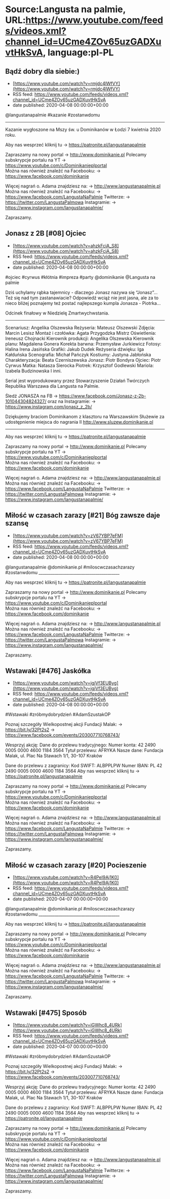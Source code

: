 # Source:Langusta na palmie, URL:https://www.youtube.com/feeds/videos.xml?channel_id=UCme4ZOv65uzGADXuvtHkSvA, language:pl-PL

## Bądź dobry dla siebie:)
 - [https://www.youtube.com/watch?v=rmjdc4lWfVY](https://www.youtube.com/watch?v=rmjdc4lWfVY)
 - RSS feed: https://www.youtube.com/feeds/videos.xml?channel_id=UCme4ZOv65uzGADXuvtHkSvA
 - date published: 2020-04-08 00:00:00+00:00

@langustanapalmie #kazanie #zostanwdomu
________________________________________
Kazanie wygłoszone na Mszy św. u Dominikanów w Łodzi 7 kwietnia 2020 roku.

Aby nas wesprzeć kliknij tu → https://patronite.pl/langustanapalmie

Zapraszamy na nowy portal 
→ http://www.dominikanie.pl
Polecamy subskrypcje portalu na YT
→ https://www.youtube.com/c/Dominikanieplportal  
Można nas również znaleźć na Facebooku: 
→ https://www.facebook.com/dominikanie

Więcej nagrań o. Adama znajdziesz na: 
→ http://www.langustanapalmie.pl
Można nas również znaleźć na Facebooku: 
→ https://www.facebook.com/LangustaNaPalmie
Twitterze: 
→ https://twitter.com/LangustaPalmowa
Instagramie: 
→ https://www.instagram.com/langustanapalmie/

Zapraszamy.

## Jonasz z 2B [#08] Ojciec
 - [https://www.youtube.com/watch?v=ahzkFciA_S8](https://www.youtube.com/watch?v=ahzkFciA_S8)
 - RSS feed: https://www.youtube.com/feeds/videos.xml?channel_id=UCme4ZOv65uzGADXuvtHkSvA
 - date published: 2020-04-08 00:00:00+00:00

#ojciec #cyrwus #kłótnia #impreza #party @dominikanie  @Langusta na palmie  

Dziś uchylamy rąbka tajemnicy - dlaczego Jonasz nazywa się “Jonasz”... Też się nad tym zastanawiacie? Odpowiedź wciąż nie jest jasna, ale za to nieco bliżej poznajemy też postać najlepszego kumpla Jonasza - Piotrka…


Odcinek finałowy w Niedzielę Zmartwychwstania.
________________________________________

Scenariusz: Angelika Olszewska
Reżyseria: Mateusz Olszewski
Zdjęcia: Marcin Lesisz
Montaż i czołówka: Agata Przygodzka
Mistrz Oświetlenia: Ireneusz Chojnacki
Kierownik produkcji: Angelika Olszewska
Kierownik planu: Magdalena Gonera
Korekta barwna: Przemysław Jurkiewicz
Fotosy: Halina Irena Jasińska
Grafiki: Jakub Dudek
Reżyseria dźwięku: Iga Kałduńska
Scenografia: Michał Pańczyk
Kostiumy: Justyna Jabłońska
Charakteryzacja: Beata Czerniszewska
Jonasz: Piotr Bondyra
Ojciec: Piotr Cyrwus
Matka: Natasza Sierocka
Piotrek: Krzysztof Godlewski
Mariola: Izabela Budzinowska
I inni.


Serial jest wyprodukowany przez Stowarzyszenie Działań Twórczych Republika Warszawa dla Langusta na Palmie.

Śledź JONASZA na FB 
→ https://www.facebook.com/Jonasz-z-2b-101044304824327/ 
oraz na Instagramie: 
→ https://www.instagram.com/jonasz_z_2b/

Dziękujemy braciom Dominikanom z klasztoru na Warszawskim Służewie za udostępnienie miejsca do nagrania II http://www.sluzew.dominikanie.pl
________________________________________

Aby nas wesprzeć kliknij tu → https://patronite.pl/langustanapalmie

Zapraszamy na nowy portal 
→ http://www.dominikanie.pl
Polecamy subskrypcje portalu na YT
→ https://www.youtube.com/c/Dominikanieplportal  
Można nas również znaleźć na Facebooku: 
→ https://www.facebook.com/dominikanie

Więcej nagrań o. Adama znajdziesz na: 
→ http://www.langustanapalmie.pl
Można nas również znaleźć na Facebooku: 
→ https://www.facebook.com/LangustaNaPalmie
Twitterze: 
→ https://twitter.com/LangustaPalmowa
Instagramie: 
→ https://www.instagram.com/langustanapalmie/

## Miłość w czasach zarazy [#21] Bóg zawsze daje szansę
 - [https://www.youtube.com/watch?v=zV67YBP7eFM](https://www.youtube.com/watch?v=zV67YBP7eFM)
 - RSS feed: https://www.youtube.com/feeds/videos.xml?channel_id=UCme4ZOv65uzGADXuvtHkSvA
 - date published: 2020-04-08 00:00:00+00:00

@langustanapalmie @dominikanie.pl #miloscwczasachzarazy #zostanwdomu ________________________________________

Aby nas wesprzeć kliknij tu → https://patronite.pl/langustanapalmie

Zapraszamy na nowy portal 
→ http://www.dominikanie.pl
Polecamy subskrypcje portalu na YT
→ https://www.youtube.com/c/Dominikanieplportal  
Można nas również znaleźć na Facebooku: 
→ https://www.facebook.com/dominikanie

Więcej nagrań o. Adama znajdziesz na: 
→ http://www.langustanapalmie.pl
Można nas również znaleźć na Facebooku: 
→ https://www.facebook.com/LangustaNaPalmie
Twitterze: 
→ https://twitter.com/LangustaPalmowa
Instagramie: 
→ https://www.instagram.com/langustanapalmie/

Zapraszamy.

## Wstawaki [#476] Jaskółka
 - [https://www.youtube.com/watch?v=jgjVf3EUByg](https://www.youtube.com/watch?v=jgjVf3EUByg)
 - RSS feed: https://www.youtube.com/feeds/videos.xml?channel_id=UCme4ZOv65uzGADXuvtHkSvA
 - date published: 2020-04-08 00:00:00+00:00

#Wstawaki #zróbmydobrydzień #AdamSzustakOP

Poznaj szczegóły Wielkopostnej akcji Fundacji Malak: 
→ https://bit.ly/32Pt2s2
→ https://www.facebook.com/events/203007710768743/

Wesprzyj akcję:
Dane do przelewu tradycyjnego:
Numer konta:  42 2490 0005 0000 4600 1184 3564 
Tytuł przelewu: AFRYKA
Nasze dane: Fundacja Malak, ul. Plac Na Stawach 1/1, 30-107 Kraków

Dane do przelewu z zagranicy:
Kod SWIFT: ALBPPLPW
Numer IBAN: PL 42 2490 0005 0000 4600 1184 3564 
Aby nas wesprzeć kliknij tu → https://patronite.pl/langustanapalmie

Zapraszamy na nowy portal 
→ http://www.dominikanie.pl
Polecamy subskrypcje portalu na YT
→ https://www.youtube.com/c/Dominikanieplportal  
Można nas również znaleźć na Facebooku: 
→ https://www.facebook.com/dominikanie

Więcej nagrań o. Adama znajdziesz na: 
→ http://www.langustanapalmie.pl
Można nas również znaleźć na Facebooku: 
→ https://www.facebook.com/LangustaNaPalmie
Twitterze: 
→ https://twitter.com/LangustaPalmowa
Instagramie: 
→ https://www.instagram.com/langustanapalmie/

Zapraszamy.

## Miłość w czasach zarazy [#20] Pocieszenie
 - [https://www.youtube.com/watch?v=R4PeI9Aj1K0](https://www.youtube.com/watch?v=R4PeI9Aj1K0)
 - RSS feed: https://www.youtube.com/feeds/videos.xml?channel_id=UCme4ZOv65uzGADXuvtHkSvA
 - date published: 2020-04-07 00:00:00+00:00

@langustanapalmie @dominikanie.pl #miloscwczasachzarazy #zostanwdomu ________________________________________

Aby nas wesprzeć kliknij tu → https://patronite.pl/langustanapalmie

Zapraszamy na nowy portal 
→ http://www.dominikanie.pl
Polecamy subskrypcje portalu na YT
→ https://www.youtube.com/c/Dominikanieplportal  
Można nas również znaleźć na Facebooku: 
→ https://www.facebook.com/dominikanie

Więcej nagrań o. Adama znajdziesz na: 
→ http://www.langustanapalmie.pl
Można nas również znaleźć na Facebooku: 
→ https://www.facebook.com/LangustaNaPalmie
Twitterze: 
→ https://twitter.com/LangustaPalmowa
Instagramie: 
→ https://www.instagram.com/langustanapalmie/

Zapraszamy.

## Wstawaki [#475] Sposób
 - [https://www.youtube.com/watch?v=iGWhc8_4URk](https://www.youtube.com/watch?v=iGWhc8_4URk)
 - RSS feed: https://www.youtube.com/feeds/videos.xml?channel_id=UCme4ZOv65uzGADXuvtHkSvA
 - date published: 2020-04-07 00:00:00+00:00

#Wstawaki #zróbmydobrydzień #AdamSzustakOP

Poznaj szczegóły Wielkopostnej akcji Fundacji Malak: 
→ https://bit.ly/32Pt2s2
→ https://www.facebook.com/events/203007710768743/

Wesprzyj akcję:
Dane do przelewu tradycyjnego:
Numer konta:  42 2490 0005 0000 4600 1184 3564 
Tytuł przelewu: AFRYKA
Nasze dane: Fundacja Malak, ul. Plac Na Stawach 1/1, 30-107 Kraków

Dane do przelewu z zagranicy:
Kod SWIFT: ALBPPLPW
Numer IBAN: PL 42 2490 0005 0000 4600 1184 3564 
Aby nas wesprzeć kliknij tu → https://patronite.pl/langustanapalmie

Zapraszamy na nowy portal 
→ http://www.dominikanie.pl
Polecamy subskrypcje portalu na YT
→ https://www.youtube.com/c/Dominikanieplportal  
Można nas również znaleźć na Facebooku: 
→ https://www.facebook.com/dominikanie

Więcej nagrań o. Adama znajdziesz na: 
→ http://www.langustanapalmie.pl
Można nas również znaleźć na Facebooku: 
→ https://www.facebook.com/LangustaNaPalmie
Twitterze: 
→ https://twitter.com/LangustaPalmowa
Instagramie: 
→ https://www.instagram.com/langustanapalmie/

Zapraszamy.

